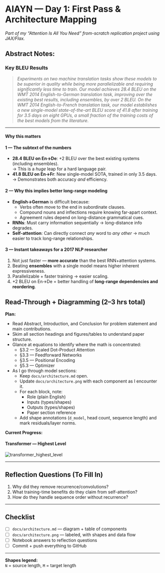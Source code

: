 # AIAYN — Day 1: First Pass & Architecture Mapping  
*Part of my “Attention Is All You Need” from-scratch replication project using JAX/Flax.*

## Abstract Notes:

### Key BLEU Results

> *Experiments on two machine translation tasks show these models to be superior in quality while being more parallelizable and requiring significantly less time to train. Our model achieves 28.4 BLEU on the WMT 2014 English-to-German translation task, improving over the existing best results, including ensembles, by over 2 BLEU. On the WMT 2014 English-to-French translation task, our model establishes a new single-model state-of-the-art BLEU score of 41.8 after training for 3.5 days on eight GPUs, a small fraction of the training costs of the best models from the literature.*

---

#### Why this matters

#### 1 — The subtext of the numbers
- **28.4 BLEU on En→De**: +2 BLEU over the best existing systems (including ensembles).  
  → This is a *huge* leap for a hard language pair.
- **41.8 BLEU on En→Fr**: New single-model SOTA, trained in only 3.5 days.  
  → Demonstrates both accuracy *and* efficiency.

#### 2 — Why this implies better long-range modeling
- **English→German** is difficult because:
  - Verbs often move to the end in subordinate clauses.
  - Compound nouns and inflections require knowing far-apart context.
  - Agreement rules depend on long-distance grammatical cues.
- **RNNs**: Must carry information sequentially → long-distance info degrades.
- **Self-attention**: Can directly connect *any* word to *any other* → much easier to track long-range relationships.

#### 3 — Instant takeaways for a 2017 NLP researcher
1. Not just faster — **more accurate** than the best RNN+attention systems.
2. Beating **ensembles** with a single model means higher inherent expressiveness.
3. Parallelizable + faster training → easier scaling.
4. +2 BLEU on En→De = better handling of **long-range dependencies and reordering**.

## Read-Through + Diagramming (2–3 hrs total)

**Plan:**
- Read Abstract, Introduction, and Conclusion for problem statement and main contributions.
- Skim all section headings and figures/tables to understand paper structure.
- Glance at equations to identify where the math is concentrated:
  - §3.2 — Scaled Dot-Product Attention
  - §3.3 — Feedforward Networks
  - §3.5 — Positional Encoding
  - §5.3 — Optimizer
- As I go through model sections:
  - Keep `docs/architecture.md` open.
  - Update `docs/architecture.png` with each component as I encounter it.
  - For each block, note:
    - Role (plain English)
    - Inputs (types/shapes)
    - Outputs (types/shapes)
    - Paper section reference
  - Add shape annotations (`d_model`, head count, sequence length) and mark residuals/layer norms.

**Current Progress:**  
#### Transformer — Highest Level
![transformer_highest_level](../images/transformer_highest_level.png)

---

## Reflection Questions (To Fill In)
1. Why did they remove recurrence/convolutions?  
2. What training-time benefits do they claim from self-attention?  
3. How do they handle sequence order without recurrence?  

---

## Checklist
- [ ] `docs/architecture.md` — diagram + table of components
- [ ] `docs/architecture.png` — labeled, with shapes and data flow
- [ ] Notebook answers to reflection questions
- [ ] Commit + push everything to GitHub

---

**Shapes legend:**  
`N` = source length, `M` = target length
